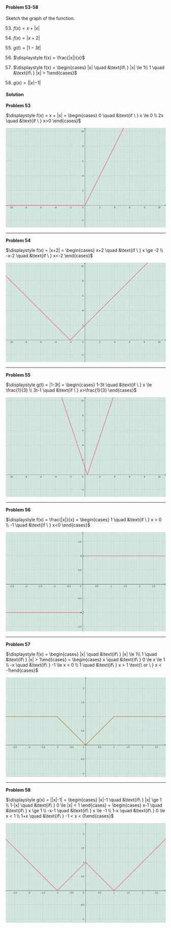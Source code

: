 <div class="alert alert-warning" role="alert">
<h4 class="alert-heading">Problem 53-58</h4>

Sketch the graph of the function.

53. $\displaystyle f(x) = x + |x|$

54. $\displaystyle f(x) = |x+2|$

55. $\displaystyle g(t) = |1-3t|$

56. $\displaystyle f(x) = \frac{|x|}{x}$

57. $\displaystyle f(x) = \begin{cases} |x| \quad &\text{if\ } |x| \le 1\\ 1 \quad &\text{if\ } |x| > 1\end{cases}$

58. $\displaystyle g(x) = ||x|-1|$

</div>

<div class="alert alert-success" role="alert">
<h4 class="alert-heading">Solution</h4>

**Problem 53**

$\displaystyle f(x) = x + |x| = \begin{cases} 0  \quad &\text{if \ } x \le 0 \\ 2x  \quad &\text{if \ } x>0 \end{cases}$

![](_media/graph8-1.png)

--------

**Problem 54**

$\displaystyle f(x) = |x+2| = \begin{cases} x+2  \quad &\text{if \ } x \ge -2 \\ -x-2  \quad &\text{if \ } x<-2 \end{cases}$

![](_media/graph8-2.png)

--------

**Problem 55**

$\displaystyle g(t) = |1-3t| = \begin{cases} 1-3t  \quad &\text{if \ } x \le \frac{1}{3} \\ 3t-1  \quad &\text{if \ } x>\frac{1}{3} \end{cases}$

![](_media/graph8-3.png)

--------

**Problem 56**

$\displaystyle f(x) = \frac{|x|}{x} = \begin{cases} 1 \quad &\text{if \ } x > 0 \\ -1 \quad &\text{if \ } x<0 \end{cases}$

![](_media/graph8-4.png)

--------

**Problem 57**

$\displaystyle f(x) = \begin{cases} |x| \quad &\text{if\ } |x| \le 1\\ 1 \quad &\text{if\ } |x| > 1\end{cases} = \begin{cases} x \quad &\text{if\ } 0 \le x \le 1 \\ -x \quad &\text{if\ } -1 \le x < 0 \\ 1 \quad &\text{if\ } x > 1 \text{\ or \ } x < -1\end{cases}$

![](_media/graph8-5.png)

--------

**Problem 58**

$\displaystyle g(x) = ||x|-1| = \begin{cases} |x|-1 \quad &\text{if\ } |x| \ge 1 \\ 1-|x| \quad &\text{if\ } 0 \le |x| < 1 \end{cases} = \begin{cases} x-1 \quad &\text{if\ } x \ge 1 \\ -x-1 \quad &\text{if\ } x \le -1 \\ 1-x \quad &\text{if\ } 0 \le x < 1 \\ 1+x \quad &\text{if\ } -1 < x < 0\end{cases}$

![](_media/graph8-6.png)

</div>

